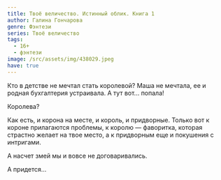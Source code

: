 ```yaml
---
title: Твоё величество. Истинный облик. Книга 1
author: Галина Гончарова
genre: Фэнтези
series: Твоё величество
tags:
  - 16+
  - фэнтези
image: /src/assets/img/438029.jpeg
have: true
---
```

Кто в детстве не мечтал стать королевой? Маша не мечтала, ее и родная бухгалтерия устраивала. А тут вот... попала!

Королева?

Как есть, и корона на месте, и король, и придворные. Только вот к короне прилагаются проблемы, к королю — фаворитка, которая страстно желает на твое место, а к придворным еще и покушения с интригами.

А насчет змей мы и вовсе не договаривались.

А придется...
